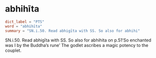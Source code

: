 # abhihīta

``` toml
dict_label = "PTS"
word = "abhihīta"
summary = "SN.i.50. Read abhigīta with SS. So also for abhihi"
```

SN.i.50. Read abhigīta with SS. So also for abhihita on p.51ʻSo enchanted was I by the Buddha’s rune’ The godlet ascribes a magic potency to the couplet.


